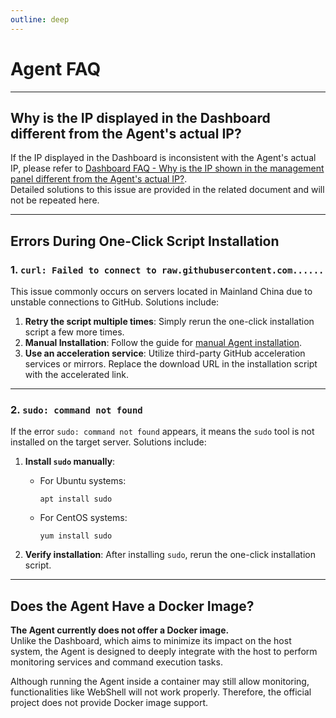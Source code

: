```yaml
---
outline: deep
---
```


# Agent FAQ

---

## Why is the IP displayed in the Dashboard different from the Agent's actual IP?

If the IP displayed in the Dashboard is inconsistent with the Agent's actual IP, please refer to [Dashboard FAQ - Why is the IP shown in the management panel different from the Agent's actual IP?](/en_US/guide/dashboardq.html).  
Detailed solutions to this issue are provided in the related document and will not be repeated here.

---

## Errors During One-Click Script Installation

### 1. `curl: Failed to connect to raw.githubusercontent.com......`

This issue commonly occurs on servers located in Mainland China due to unstable connections to GitHub. Solutions include:

1. **Retry the script multiple times**: Simply rerun the one-click installation script a few more times.  
2. **Manual Installation**: Follow the guide for [manual Agent installation](/en_US/guide/agent.html#alternative-methods-to-install-the-agent).  
3. **Use an acceleration service**: Utilize third-party GitHub acceleration services or mirrors. Replace the download URL in the installation script with the accelerated link.

---

### 2. `sudo: command not found`

If the error `sudo: command not found` appears, it means the `sudo` tool is not installed on the target server. Solutions include:

1. **Install `sudo` manually**:
   - For Ubuntu systems:
     ```shell
     apt install sudo
     ```
   - For CentOS systems:
     ```shell
     yum install sudo
     ```

2. **Verify installation**: After installing `sudo`, rerun the one-click installation script.

---

## Does the Agent Have a Docker Image?

**The Agent currently does not offer a Docker image.**  
Unlike the Dashboard, which aims to minimize its impact on the host system, the Agent is designed to deeply integrate with the host to perform monitoring services and command execution tasks.

Although running the Agent inside a container may still allow monitoring, functionalities like WebShell will not work properly. Therefore, the official project does not provide Docker image support.

